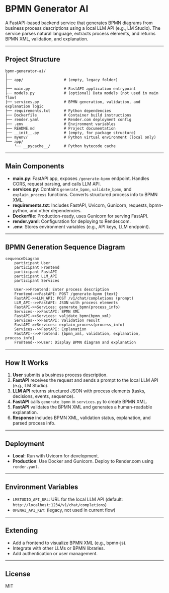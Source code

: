 # BPMN Generator AI

A FastAPI-based backend service that generates BPMN diagrams from business process descriptions using a local LLM API (e.g., LM Studio). The service parses natural language, extracts process elements, and returns BPMN XML, validation, and explanation.

---

## Project Structure

```
bpmn-generator-ai/
│
├── app/                  # (empty, legacy folder)
│
├── main.py               # FastAPI application entrypoint
├── models.py             # (optional) Data models (not used in main flow)
├── services.py           # BPMN generation, validation, and explanation logic
├── requirements.txt      # Python dependencies
├── Dockerfile            # Container build instructions
├── render.yaml           # Render.com deployment config
├── .env                  # Environment variables
├── README.md             # Project documentation
├── __init__.py           # (empty, for package structure)
├── myenv/                # Python virtual environment (local only)
└── app/
    └── __pycache__/      # Python bytecode cache
```

---

## Main Components

- **main.py**: FastAPI app, exposes `/generate-bpmn` endpoint. Handles CORS, request parsing, and calls LLM API.
- **services.py**: Contains `generate_bpmn`, `validate_bpmn`, and `explain_process` functions. Converts structured process info to BPMN XML.
- **requirements.txt**: Includes FastAPI, Uvicorn, Gunicorn, requests, bpmn-python, and other dependencies.
- **Dockerfile**: Production-ready, uses Gunicorn for serving FastAPI.
- **render.yaml**: Configuration for deploying to Render.com.
- **.env**: Stores environment variables (e.g., API keys, LLM endpoint).

---

## BPMN Generation Sequence Diagram

```mermaid
sequenceDiagram
    participant User
    participant Frontend
    participant FastAPI
    participant LLM_API
    participant Services

    User->>Frontend: Enter process description
    Frontend->>FastAPI: POST /generate-bpmn {text}
    FastAPI->>LLM_API: POST /v1/chat/completions (prompt)
    LLM_API-->>FastAPI: JSON with process elements
    FastAPI->>Services: generate_bpmn(process_info)
    Services-->>FastAPI: BPMN XML
    FastAPI->>Services: validate_bpmn(bpmn_xml)
    Services-->>FastAPI: Validation result
    FastAPI->>Services: explain_process(process_info)
    Services-->>FastAPI: Explanation
    FastAPI-->>Frontend: {bpmn_xml, validation, explanation, process_info}
    Frontend-->>User: Display BPMN diagram and explanation
```

---

## How It Works

1. **User** submits a business process description.
2. **FastAPI** receives the request and sends a prompt to the local LLM API (e.g., LM Studio).
3. **LLM API** returns structured JSON with process elements (tasks, decisions, events, sequence).
4. **FastAPI** calls `generate_bpmn` in `services.py` to create BPMN XML.
5. **FastAPI** validates the BPMN XML and generates a human-readable explanation.
6. **Response** includes BPMN XML, validation status, explanation, and parsed process info.

---

## Deployment

- **Local**: Run with Uvicorn for development.
- **Production**: Use Docker and Gunicorn. Deploy to Render.com using `render.yaml`.

---

## Environment Variables

- `LMSTUDIO_API_URL`: URL for the local LLM API (default: `http://localhost:1234/v1/chat/completions`)
- `OPENAI_API_KEY`: (legacy, not used in current flow)

---

## Extending

- Add a frontend to visualize BPMN XML (e.g., bpmn-js).
- Integrate with other LLMs or BPMN libraries.
- Add authentication or user management.

---

## License

MIT
